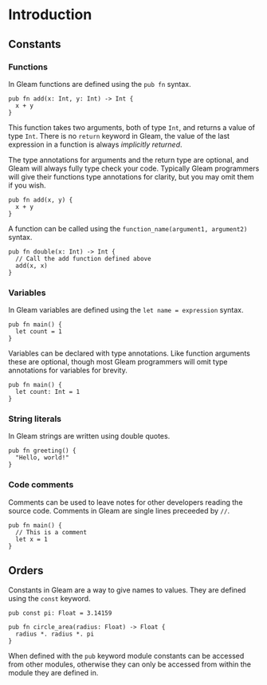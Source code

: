 # Introduction

## Constants

### Functions

In Gleam functions are defined using the `pub fn` syntax.

```gleam
pub fn add(x: Int, y: Int) -> Int {
  x + y
}
```

This function takes two arguments, both of type `Int`, and returns a value of type `Int`. There is no `return` keyword in Gleam, the value of the last expression in a function is always _implicitly returned_.

The type annotations for arguments and the return type are optional, and Gleam will always fully type check your code. Typically Gleam programmers will give their functions type annotations for clarity, but you may omit them if you wish.

```gleam
pub fn add(x, y) {
  x + y
}
```

A function can be called using the `function_name(argument1, argument2)` syntax.

```gleam
pub fn double(x: Int) -> Int {
  // Call the add function defined above
  add(x, x)
}
```

### Variables

In Gleam variables are defined using the `let name = expression` syntax.

```gleam
pub fn main() {
  let count = 1
}
```

Variables can be declared with type annotations. Like function arguments these are optional, though most Gleam programmers will omit type annotations for variables for brevity.

```gleam
pub fn main() {
  let count: Int = 1
}
```

### String literals

In Gleam strings are written using double quotes.

```gleam
pub fn greeting() {
  "Hello, world!"
}
```

### Code comments

Comments can be used to leave notes for other developers reading the source code. Comments in Gleam are single lines preceeded by `//`.

```gleam
pub fn main() {
  // This is a comment
  let x = 1
}
```

## Orders

Constants in Gleam are a way to give names to values. They are defined using the `const` keyword.

```gleam
pub const pi: Float = 3.14159

pub fn circle_area(radius: Float) -> Float {
  radius *. radius *. pi
}
```

When defined with the `pub` keyword module constants can be accessed from other modules, otherwise they can only be accessed from within the module they are defined in.
